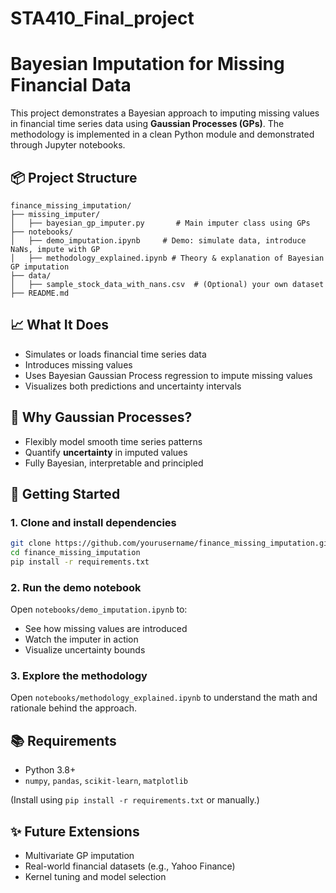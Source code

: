 # STA410_Final_project
# Bayesian Imputation for Missing Financial Data

This project demonstrates a Bayesian approach to imputing missing values in financial time series data using **Gaussian Processes (GPs)**. The methodology is implemented in a clean Python module and demonstrated through Jupyter notebooks.

## 📦 Project Structure
```
finance_missing_imputation/
├── missing_imputer/
│   ├── bayesian_gp_imputer.py       # Main imputer class using GPs
├── notebooks/
│   ├── demo_imputation.ipynb     # Demo: simulate data, introduce NaNs, impute with GP
│   ├── methodology_explained.ipynb # Theory & explanation of Bayesian GP imputation
├── data/
│   ├── sample_stock_data_with_nans.csv  # (Optional) your own dataset
├── README.md
```

## 📈 What It Does
- Simulates or loads financial time series data
- Introduces missing values
- Uses Bayesian Gaussian Process regression to impute missing values
- Visualizes both predictions and uncertainty intervals

## 🧠 Why Gaussian Processes?
- Flexibly model smooth time series patterns
- Quantify **uncertainty** in imputed values
- Fully Bayesian, interpretable and principled

## 🚀 Getting Started
### 1. Clone and install dependencies
```bash
git clone https://github.com/yourusername/finance_missing_imputation.git
cd finance_missing_imputation
pip install -r requirements.txt
```

### 2. Run the demo notebook
Open `notebooks/demo_imputation.ipynb` to:
- See how missing values are introduced
- Watch the imputer in action
- Visualize uncertainty bounds

### 3. Explore the methodology
Open `notebooks/methodology_explained.ipynb` to understand the math and rationale behind the approach.

## 📚 Requirements
- Python 3.8+
- `numpy`, `pandas`, `scikit-learn`, `matplotlib`

(Install using `pip install -r requirements.txt` or manually.)

## ✨ Future Extensions
- Multivariate GP imputation
- Real-world financial datasets (e.g., Yahoo Finance)
- Kernel tuning and model selection



